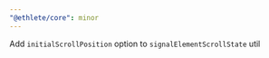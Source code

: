 ```yaml
---
"@ethlete/core": minor
---
```


Add `initialScrollPosition` option to `signalElementScrollState` util
